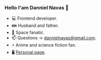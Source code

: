 ### Hello I'am Danniel Navas 👋

- 💻  Frontend developer.  
- 👪  Husband and father.  
- 🔭  Space fanatic.  
- 📫  Questions -> <dannielnavas@gmail.com>.  
- ⚡  Anime and science fiction fan.  
- 🖥  [Personal page](https://dannielnavasportafolio.herokuapp.com/).  
<!--
**DannielNavas/DannielNavas** is a ✨ _special_ ✨ repository because its `README.md` (this file) appears on your GitHub profile.

Here are some ideas to get you started:

- 🔭 I’m currently working on ...
- 🌱 I’m currently learning ...
- 👯 I’m looking to collaborate on ...
- 🤔 I’m looking for help with ...
- 💬 Ask me about ...
- 📫 How to reach me: ...
- 😄 Pronouns: ...
- ⚡ Fun fact: ...
-->
